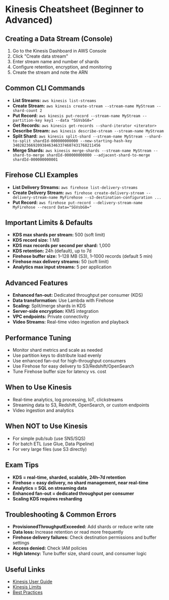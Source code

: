 # Kinesis Cheatsheet (Beginner to Advanced)

## Creating a Data Stream (Console)
1. Go to the Kinesis Dashboard in AWS Console
2. Click "Create data stream"
3. Enter stream name and number of shards
4. Configure retention, encryption, and monitoring
5. Create the stream and note the ARN

## Common CLI Commands
- **List Streams:** `aws kinesis list-streams`
- **Create Stream:** `aws kinesis create-stream --stream-name MyStream --shard-count 2`
- **Put Record:** `aws kinesis put-record --stream-name MyStream --partition-key key1 --data "SGVsbG8="`
- **Get Records:** `aws kinesis get-records --shard-iterator <iterator>`
- **Describe Stream:** `aws kinesis describe-stream --stream-name MyStream`
- **Split Shard:** `aws kinesis split-shard --stream-name MyStream --shard-to-split shardId-000000000000 --new-starting-hash-key 340282366920938463463374607431768211456`
- **Merge Shards:** `aws kinesis merge-shards --stream-name MyStream --shard-to-merge shardId-000000000000 --adjacent-shard-to-merge shardId-000000000001`

## Firehose CLI Examples
- **List Delivery Streams:** `aws firehose list-delivery-streams`
- **Create Delivery Stream:** `aws firehose create-delivery-stream --delivery-stream-name MyFirehose --s3-destination-configuration ...`
- **Put Record:** `aws firehose put-record --delivery-stream-name MyFirehose --record Data="SGVsbG8="`

## Important Limits & Defaults
- **KDS max shards per stream:** 500 (soft limit)
- **KDS record size:** 1 MB
- **KDS max records per second per shard:** 1,000
- **KDS retention:** 24h (default), up to 7d
- **Firehose buffer size:** 1–128 MB (S3), 1–1000 records (default 5 min)
- **Firehose max delivery streams:** 50 (soft limit)
- **Analytics max input streams:** 5 per application

## Advanced Features
- **Enhanced fan-out:** Dedicated throughput per consumer (KDS)
- **Data transformation:** Use Lambda with Firehose
- **Scaling:** Split/merge shards in KDS
- **Server-side encryption:** KMS integration
- **VPC endpoints:** Private connectivity
- **Video Streams:** Real-time video ingestion and playback

## Performance Tuning
- Monitor shard metrics and scale as needed
- Use partition keys to distribute load evenly
- Use enhanced fan-out for high-throughput consumers
- Use Firehose for easy delivery to S3/Redshift/OpenSearch
- Tune Firehose buffer size for latency vs. cost

## When to Use Kinesis
- Real-time analytics, log processing, IoT, clickstreams
- Streaming data to S3, Redshift, OpenSearch, or custom endpoints
- Video ingestion and analytics

## When NOT to Use Kinesis
- For simple pub/sub (use SNS/SQS)
- For batch ETL (use Glue, Data Pipeline)
- For very large files (use S3 directly)

## Exam Tips
- **KDS = real-time, sharded, scalable, 24h–7d retention**
- **Firehose = easy delivery, no shard management, near real-time**
- **Analytics = SQL on streaming data**
- **Enhanced fan-out = dedicated throughput per consumer**
- **Scaling KDS requires resharding**

## Troubleshooting & Common Errors
- **ProvisionedThroughputExceeded:** Add shards or reduce write rate
- **Data loss:** Increase retention or read more frequently
- **Firehose delivery failures:** Check destination permissions and buffer settings
- **Access denied:** Check IAM policies
- **High latency:** Tune buffer size, shard count, and consumer logic

## Useful Links
- [Kinesis User Guide](https://docs.aws.amazon.com/streams/latest/dev/introduction.html)
- [Kinesis Limits](https://docs.aws.amazon.com/streams/latest/dev/service-sizes-and-limits.html)
- [Best Practices](https://docs.aws.amazon.com/streams/latest/dev/best-practices.html)
